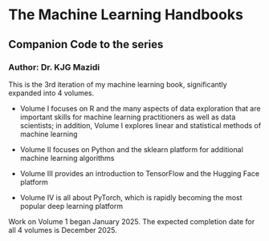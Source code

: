 # The Machine Learning Handbooks
## Companion Code to the series
### Author: Dr. KJG Mazidi


This is the 3rd iteration of my machine learning book, significantly expanded into 4 volumes. 

- Volume I focuses on R and the many aspects of data exploration that are important skills for machine learning practitioners as well as data scientists; in addition, Volume I explores linear and statistical methods of machine learning

- Volume II focuses on Python and the sklearn platform for additional machine learning algorithms

- Volume III provides an introduction to TensorFlow and the Hugging Face platform

- Volume IV is all about PyTorch, which is rapidly becoming the most popular deep learning platform

Work on Volume 1 began January 2025. The expected completion date for all 4 volumes is December 2025. 

